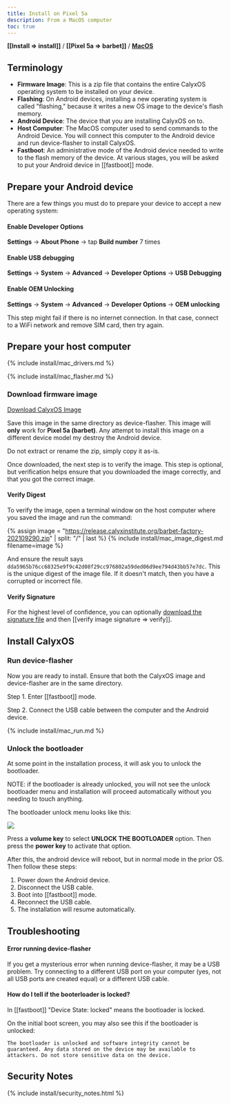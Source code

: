 ```yaml
---
title: Install on Pixel 5a
description: From a MacOS computer
toc: true
---
```


<strong>[[Install => install]]</strong> / <strong>[[Pixel 5a => barbet]]</strong> / <strong><a href="#">MacOS</a></strong>

## Terminology

* **Firmware Image**: This is a zip file that contains the entire CalyxOS operating system to be installed on your device.
* **Flashing**: On Android devices, installing a new operating system is called "flashing," because it writes a new OS image to the device's flash memory.
* **Android Device**: The device that you are installing CalyxOS on to.
* **Host Computer**: The MacOS computer used to send commands to the Android Device. You will connect this computer to the Android device and run device-flasher to install CalyxOS.
* **Fastboot**: An administrative mode of the Android device needed to write to the flash memory of the device. At various stages, you will be asked to put your Android device in [[fastboot]] mode.

## Prepare your Android device

There are a few things you must do to prepare your device to accept a new operating system:

#### Enable Developer Options

**Settings** &rarr; **About Phone** &rarr; tap **Build number** 7 times

#### Enable USB debugging

**Settings** &rarr; **System** &rarr; **Advanced** &rarr; **Developer Options** &rarr; **USB Debugging**

#### Enable OEM Unlocking

**Settings** &rarr; **System** &rarr; **Advanced** &rarr; **Developer Options** &rarr; **OEM unlocking**

This step might fail if there is no internet connection. In that case, connect to a WiFi network and remove SIM card, then try again.

## Prepare your host computer

{% include install/mac_drivers.md %}

{% include install/mac_flasher.md %}

### Download firmware image

<a class="btn" href="https://release.calyxinstitute.org/barbet-factory-202109290.zip">Download CalyxOS Image</a>

Save this image in the same directory as device-flasher. This image will **only** work for **Pixel 5a (barbet)**. Any attempt to install this image on a different device model my destroy the Android device.

Do not extract or rename the zip, simply copy it as-is.

Once downloaded, the next step is to verify the image. This step is optional, but verification helps ensure that you downloaded the image correctly, and that you got the correct image.

#### Verify Digest

To verify the image, open a terminal window on the host computer where you saved the image and run the command:

{% assign image = "https://release.calyxinstitute.org/barbet-factory-202109290.zip" | split: "/" | last %}
{% include install/mac_image_digest.md filename=image %}

And ensure the result says `dda5965b76cc68325e9f9c42d08f29cc976802a59ded06d9ee794d43bb57e7dc`. This is the unique digest of the image file. If it doesn't match, then you have a corrupted or incorrect file.

#### Verify Signature

For the highest level of confidence, you can optionally <a href="https://release.calyxinstitute.org/barbet-factory-202109290.zip.minisig">download the signature file</a> and then [[verify image signature => verify]].

## Install CalyxOS

### Run device-flasher

Now you are ready to install. Ensure that both the CalyxOS image and device-flasher are in the same directory.

Step 1. Enter [[fastboot]] mode.

Step 2. Connect the USB cable between the computer and the Android device.

{% include install/mac_run.md %}

### Unlock the bootloader

At some point in the installation process, it will ask you to unlock the bootloader.

NOTE: if the bootloader is already unlocked, you will not see the unlock bootloader menu and installation will proceed automatically without you needing to touch anything.

The bootloader unlock menu looks like this:

<img src="../../../unlock-bootloader.jpg">

Press a **volume key** to select **UNLOCK THE BOOTLOADER** option. Then press the **power key** to activate that option.

After this, the android device will reboot, but in normal mode in the prior OS. Then follow these steps:

1. Power down the Android device.
2. Disconnect the USB cable.
3. Boot into [[fastboot]] mode.
4. Reconnect the USB cable.
5. The installation will resume automatically.

## Troubleshooting

#### Error running device-flasher

If you get a mysterious error when running device-flasher, it may be a USB problem. Try connecting to a different USB port on your computer (yes, not all USB ports are created equal) or a different USB cable.

#### How do I tell if the booterloader is locked?

In [[fastboot]] "Device State: locked" means the bootloader is locked.

On the initial boot screen, you may also see this if the bootloader is unlocked:

    The bootloader is unlocked and software integrity cannot be guaranteed. Any data stored on the device may be available to attackers. Do not store sensitive data on the device.

## Security Notes

{% include install/security_notes.html %}